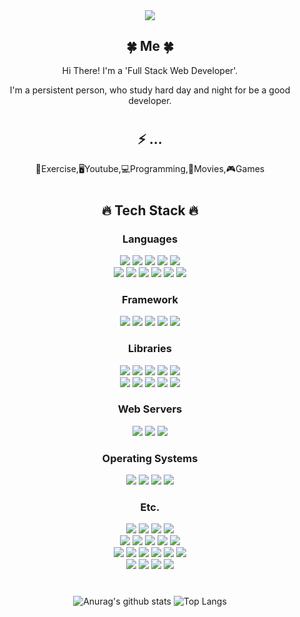 
<div align="center">
<img src="https://readme-typing-svg.demolab.com?font=Fira+Code&weight=700&size=36&duration=2000&pause=1000&background=FFFFFF00&center=true&repeat=false&width=600&lines=%F0%9F%91%8B+Hi+there.+;+Welcom+to+'Harris+World'+%E2%9C%A8"/>


<h2>🍀 Me 🍀</h2>

<p>Hi There! I'm a 'Full Stack Web Developer'.</p>
<p>I'm a persistent person, who study hard day and night for be a good developer.</p>
  
#
<h2>⚡ ...</h2>
<p>💪Exercise,🖥Youtube,💻Programming,🎥Movies,🎮Games</p>
  
#
<h2>🔥 Tech Stack 🔥</h2>

<!-- <img src="https://shields.io/badge/-444?logo=&logoColor=white&style=flat-square"/> -->

<!-- &logoColor=white -->

<h3>Languages</h3>
<p>
    <img src="https://shields.io/badge/Java-444?logo=CoffeeScript&logoColor=white&style=flat-square"/>
    <img src="https://shields.io/badge/Javascript-444?logo=javascript&logoColor=white&style=flat-square"/>
    <img src="https://shields.io/badge/TypeScript-444?logo=typescript&logoColor=white&style=flat-square"/>
    <img src="https://shields.io/badge/C%23-444?logo=csharp&logoColor=white&style=flat-square"/>
    <img src="https://shields.io/badge/HTML5-444?logo=html5&logoColor=white&style=flat-square"/>
    <br>
    <img src="https://shields.io/badge/CSS3-444?logo=css3&logoColor=white&style=flat-square"/>
    <img src="https://shields.io/badge/SASS-444?logo=SASS&logoColor=white&style=flat-square"/>
    <img src="https://shields.io/badge/Markdown-444?logo=markdown&logoColor=white&style=flat-square"/>
    <img src="https://shields.io/badge/Shell-444?logo=shell&logoColor=white&style=flat-square"/>
    <img src="https://shields.io/badge/PowerShell-444?logo=PowerShell&logoColor=white&style=flat-square"/>
    <img src="https://shields.io/badge/JSON-444?logo=JSON&logoColor=white&style=flat-square"/>
</p>


<h3>Framework</h3>
<p>
    <img src="https://shields.io/badge/Node.js-444?logo=nodedotjs&logoColor=white&style=flat-square"/>
    <img src="https://shields.io/badge/Express-444?logo=express&logoColor=white&style=flat-square"/>
    <img src="https://shields.io/badge/Spring-444?logo=spring&logoColor=white&style=flat-square"/>
    <img src="https://shields.io/badge/Electron-444?logo=Electron&logoColor=white&style=flat-square"/>
    <img src="https://shields.io/badge/WebSquare-444?logo=Purism&logoColor=white&style=flat-square"/>
</p>


<h3>Libraries</h3>
    <img src="https://shields.io/badge/Vue.js-444?logo=vuedotjs&logoColor=white&style=flat-square"/>
    <img src="https://shields.io/badge/JQuery-444?logo=JQuery&logoColor=white&style=flat-square"/>
    <img src="https://shields.io/badge/Socket.io-444?logo=socketdotio&logoColor=white&style=flat-square"/>
    <img src="https://shields.io/badge/Chart.js-444?logo=chartdotjs&logoColor=white&style=flat-square"/>
    <img src="https://shields.io/badge/npm-444?logo=npm&logoColor=white&style=flat-square"/>
    <br>
    <img src="https://shields.io/badge/.ENV-444?logo=dotenv&logoColor=white&style=flat-square"/>
    <img src="https://shields.io/badge/ESLint-444?logo=ESLint&logoColor=white&style=flat-square"/>
    <img src="https://shields.io/badge/SonarQube-444?logo=SonarQube&logoColor=white&style=flat-square"/>
    <img src="https://shields.io/badge/Sequelize-444?logo=sequelize&logoColor=white&style=flat-square"/>
    <img src="https://shields.io/badge/Darknet-444?logo=Terraform&logoColor=white&style=flat-square"/>
<p>
</p>

<h3>Web Servers</h3>
<p>
    <img src="https://shields.io/badge/NGINX-444?logo=NGINX&logoColor=white&style=flat-square"/>
    <img src="https://shields.io/badge/Apache Tomcat-444?logo=apachetomcat&logoColor=white&style=flat-square"/>
    <img src="https://shields.io/badge/JSP-444?logo=Purism&logoColor=white&style=flat-square"/>
</p>


<h3>Operating Systems</h3>
<p>
    <img src="https://shields.io/badge/Linux-444?logo=Linux&logoColor=white&style=flat-square"/>
    <img src="https://shields.io/badge/Ubuntu-444?logo=Ubuntu&logoColor=white&style=flat-square"/>
    <img src="https://shields.io/badge/CentOS-444?logo=CentOS&logoColor=white&style=flat-square"/>
    <img src="https://shields.io/badge/Windows-444?logo=Windows&logoColor=white&style=flat-square"/>
</p>

<h3>Etc.</h3>
<p>
    <img src="https://shields.io/badge/Docker-444?logo=Docker&logoColor=white&style=flat-square"/>
    <img src="https://shields.io/badge/Google Cloud Platform-444?logo=Googlecloud&logoColor=white&style=flat-square"/>
    <img src="https://shields.io/badge/HAProxy-444?logo=Prezi&logoColor=white&style=flat-square"/>
    <img src="https://shields.io/badge/Firebase-444?logo=Firebase&logoColor=white&style=flat-square"/>
    <br>
    <img src="https://shields.io/badge/Jenkins-444?logo=jenkins&logoColor=white&style=flat-square"/>
    <img src="https://shields.io/badge/RabbitMQ-444?logo=RabbitMQ&logoColor=white&style=flat-square"/>
    <img src="https://shields.io/badge/Redis-444?logo=redis&logoColor=white&style=flat-square"/>
    <img src="https://shields.io/badge/WebRTC-444?logo=WebRTC&logoColor=white&style=flat-square"/>
    <img src="https://shields.io/badge/PM2-444?logo=PM2&logoColor=white&style=flat-square"/>
    <br>
    <img src="https://shields.io/badge/git-444?logo=git&logoColor=white&style=flat-square"/>
    <img src="https://shields.io/badge/Oracle-444?logo=Oracle&logoColor=white&style=flat-square"/>
    <img src="https://shields.io/badge/MySQL-444?logo=MySQL&logoColor=white&style=flat-square"/>
    <img src="https://shields.io/badge/MariaDB-444?logo=MariaDB&logoColor=white&style=flat-square"/>
    <img src="https://shields.io/badge/JWT-444?logo=Jsonwebtokens&logoColor=white&style=flat-square"/>
    <img src="https://shields.io/badge/PWA-444?logo=PWA&logoColor=white&style=flat-square"/>
    <br>
    <img src="https://shields.io/badge/TensorFlow-444?logo=Tensorflow&logoColor=white&style=flat-square"/>
    <img src="https://shields.io/badge/OpenCV-444?logo=OpenCV&logoColor=white&style=flat-square"/>
    <img src="https://shields.io/badge/Figma-444?logo=Figma&logoColor=white&style=flat-square"/>
    <img src="https://shields.io/badge/Notion-444?logo=Notion&logoColor=white&style=flat-square"/>
    
</p>

<!-- 
json web token
jenkins
rabbitmq
redis
mysql
figma
notion
docker

 -->

#
![Anurag's github stats](https://github-readme-stats-sigma-five.vercel.app/api?username=harris91&show_icons=true&theme=tokyonight)
![Top Langs](https://github-readme-stats-sigma-five.vercel.app/api/top-langs/?username=harris91&layout=compact&theme=tokyonight)

</div>

